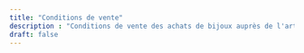 ```yaml
---
title: "Conditions de vente"
description : "Conditions de vente des achats de bijoux auprès de l'artisan ICÖL."
draft: false
---
```

